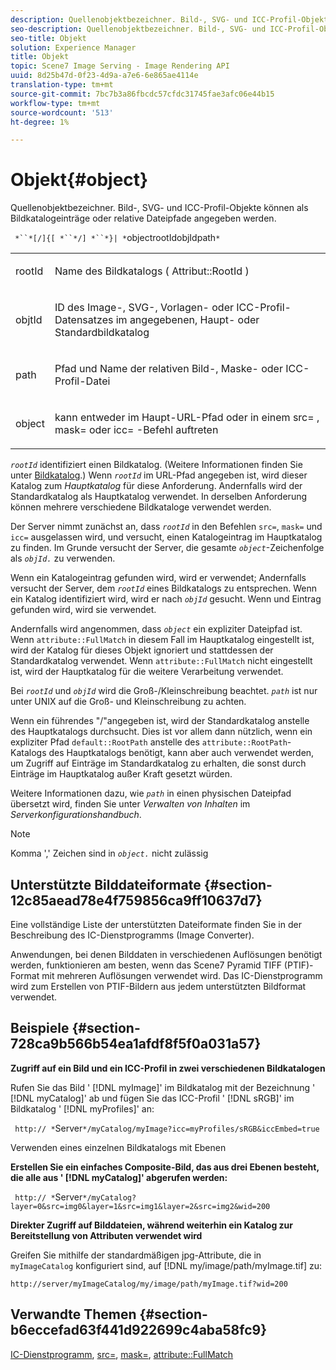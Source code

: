 ```yaml
---
description: Quellenobjektbezeichner. Bild-, SVG- und ICC-Profil-Objekte können als Bildkatalogeinträge oder relative Dateipfade angegeben werden.
seo-description: Quellenobjektbezeichner. Bild-, SVG- und ICC-Profil-Objekte können als Bildkatalogeinträge oder relative Dateipfade angegeben werden.
seo-title: Objekt
solution: Experience Manager
title: Objekt
topic: Scene7 Image Serving - Image Rendering API
uuid: 8d25b47d-0f23-4d9a-a7e6-6e865ae4114e
translation-type: tm+mt
source-git-commit: 7bc7b3a86fbcdc57cfdc31745fae3afc06e44b15
workflow-type: tm+mt
source-wordcount: '513'
ht-degree: 1%

---
```



# Objekt{#object}

Quellenobjektbezeichner. Bild-, SVG- und ICC-Profil-Objekte können als Bildkatalogeinträge oder relative Dateipfade angegeben werden.

` *``*[/]{[ *``*/] *``*}| *`objectrootIdobjIdpath`*`

<table id="simpletable_A8B9B4D508B94BE5B7F6112F0A5F8270"> 
 <tr class="strow"> 
  <td class="stentry"> <p> <span class="codeph"> <span class="varname"> rootId  </span> </span> </p> </td> 
  <td class="stentry"> <p>Name des Bildkatalogs ( <span class="codeph"> Attribut::RootId </span>) </p> </td> 
 </tr> 
 <tr class="strow"> 
  <td class="stentry"> <p> <span class="codeph"> <span class="varname"> objtId  </span> </span> </p> </td> 
  <td class="stentry"> <p>ID des Image-, SVG-, Vorlagen- oder ICC-Profil-Datensatzes im angegebenen, Haupt- oder Standardbildkatalog </p> </td> 
 </tr> 
 <tr class="strow"> 
  <td class="stentry"> <p> <span class="codeph"> <span class="varname"> path  </span> </span> </p> </td> 
  <td class="stentry"> <p>Pfad und Name der relativen Bild-, Maske- oder ICC-Profil-Datei </p> </td> 
 </tr> 
 <tr class="strow"> 
  <td class="stentry"> <p> <span class="codeph"> <span class="varname"> object  </span> </span> </p> </td> 
  <td class="stentry"> <p>kann entweder im Haupt-URL-Pfad oder in einem <span class="codeph"> src= </span>, <span class="codeph"> mask= </span> oder <span class="codeph"> icc= </span>-Befehl auftreten </p> </td> 
 </tr> 
</table>

*`rootId`* identifiziert einen Bildkatalog. (Weitere Informationen finden Sie unter [Bildkatalog](../../../../../is-api/image-catalog/image-serving-api-ref/c-image-catalog-reference/c-overview/c-overview.md#concept-9ce2b6a133de45f783e95cabc5810ac3).) Wenn *`rootId`* im URL-Pfad angegeben ist, wird dieser Katalog zum *Hauptkatalog* für diese Anforderung. Andernfalls wird der Standardkatalog als Hauptkatalog verwendet. In derselben Anforderung können mehrere verschiedene Bildkataloge verwendet werden.

Der Server nimmt zunächst an, dass *`rootId`* in den Befehlen `src=`, `mask=` und `icc=` ausgelassen wird, und versucht, einen Katalogeintrag im Hauptkatalog zu finden. Im Grunde versucht der Server, die gesamte *`object`*-Zeichenfolge als *`objId.`* zu verwenden.

Wenn ein Katalogeintrag gefunden wird, wird er verwendet; Andernfalls versucht der Server, dem *`rootId`* eines Bildkatalogs zu entsprechen. Wenn ein Katalog identifiziert wird, wird er nach *`objId`* gesucht. Wenn und Eintrag gefunden wird, wird sie verwendet.

Andernfalls wird angenommen, dass *`object`* ein expliziter Dateipfad ist. Wenn `attribute::FullMatch` in diesem Fall im Hauptkatalog eingestellt ist, wird der Katalog für dieses Objekt ignoriert und stattdessen der Standardkatalog verwendet. Wenn `attribute::FullMatch` nicht eingestellt ist, wird der Hauptkatalog für die weitere Verarbeitung verwendet.

Bei *`rootId`* und *`objId`* wird die Groß-/Kleinschreibung beachtet. *`path`* ist nur unter UNIX auf die Groß- und Kleinschreibung zu achten.

Wenn ein führendes &quot;/&quot;angegeben ist, wird der Standardkatalog anstelle des Hauptkatalogs durchsucht. Dies ist vor allem dann nützlich, wenn ein expliziter Pfad `default::RootPath` anstelle des `attribute::RootPath`-Katalogs des Hauptkatalogs benötigt, kann aber auch verwendet werden, um Zugriff auf Einträge im Standardkatalog zu erhalten, die sonst durch Einträge im Hauptkatalog außer Kraft gesetzt würden.

Weitere Informationen dazu, wie *`path`* in einen physischen Dateipfad übersetzt wird, finden Sie unter *Verwalten von Inhalten* im *Serverkonfigurationshandbuch*.

>[!NOTE]
>
>Komma &#39;,&#39; Zeichen sind in *`object.`* nicht zulässig

## Unterstützte Bilddateiformate {#section-12c85aead78e4f759856ca9ff10637d7}

Eine vollständige Liste der unterstützten Dateiformate finden Sie in der Beschreibung des IC-Dienstprogramms (Image Converter).

Anwendungen, bei denen Bilddaten in verschiedenen Auflösungen benötigt werden, funktionieren am besten, wenn das Scene7 Pyramid TIFF (PTIF)-Format mit mehreren Auflösungen verwendet wird. Das IC-Dienstprogramm wird zum Erstellen von PTIF-Bildern aus jedem unterstützten Bildformat verwendet.

## Beispiele {#section-728ca9b566b54ea1afdf8f5f0a031a57}

**Zugriff auf ein Bild und ein ICC-Profil in zwei verschiedenen Bildkatalogen**

Rufen Sie das Bild &#39; [!DNL myImage]&#39; im Bildkatalog mit der Bezeichnung &#39; [!DNL myCatalog]&#39; ab und fügen Sie das ICC-Profil &#39; [!DNL sRGB]&#39; im Bildkatalog &#39; [!DNL myProfiles]&#39; an:

` http:// *`Server`*/myCatalog/myImage?icc=myProfiles/sRGB&iccEmbed=true`

Verwenden eines einzelnen Bildkatalogs mit Ebenen

**Erstellen Sie ein einfaches Composite-Bild, das aus drei Ebenen besteht, die alle aus &#39;  [!DNL myCatalog]&#39; abgerufen werden:**

` http:// *`Server`*/myCatalog?layer=0&src=img0&layer=1&src=img1&layer=2&src=img2&wid=200`

**Direkter Zugriff auf Bilddateien, während weiterhin ein Katalog zur Bereitstellung von Attributen verwendet wird**

Greifen Sie mithilfe der standardmäßigen jpg-Attribute, die in `myImageCatalog` konfiguriert sind, auf [!DNL my/image/path/myImage.tif] zu:

`http://server/myImageCatalog/my/image/path/myImage.tif?wid=200`

## Verwandte Themen {#section-b6eccefad63f441d922699c4aba58fc9}

[IC-Dienstprogramm](../../../../../is-api/is-utils/utilities/r-ic.md#reference-de9f43c63a8f48f1a755ff1760af8b7b),  [src=](../../../../../is-api/http-ref/image-serving-api-ref/c-http-protocol-reference/c-command-reference/r-src.md#reference-f6506637778c4c69bf106a7924a91ab1),  [mask=](../../../../../is-api/http-ref/image-serving-api-ref/c-http-protocol-reference/c-command-reference/r-mask.md#reference-922254e027404fb890b850e2723ee06e),  [attribute::FullMatch](../../../../../is-api/image-catalog/image-serving-api-ref/c-image-catalog-reference/c-attributes-reference/r-fullmatch.md#reference-c3a72f31672a48b386943d6781cf50d7)
